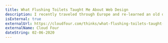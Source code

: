 ```yaml
---
title: What Flushing Toilets Taught Me About Web Design
description: I recently traveled through Europe and re-learned an old design lesson from the humble toilet flusher.
isExternal: true
externalUrl: https://cloudfour.com/thinks/what-flushing-toilets-taught-me-about-web-design/
externalName: Cloud Four
dateString: 02-06-2020
---
```

